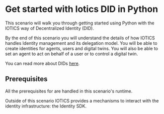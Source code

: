 # Get started with Iotics DID in Python

This scenario will walk you through getting started using Python with the IOTICS way of Decentralized Identity (DID).

By the end of this scenario you will understand the details of how IOTICS handles Identity management and its delegation model. You will be able to create identities for agents, users and digital twins. You will also be able to set an agent to act on behalf of a user or to control a digital twin.

You can read more about DIDs [here](https://www.w3.org/TR/did-core/).

## Prerequisites

All the prerequisites for are handled in this scenario's runtime.

Outside of this scenario IOTICS provides a mechanisms to interact with the identity infrastructure: the Identity SDK.
